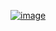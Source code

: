 [![image](https://github.com/user-attachments/assets/ec1b93ec-f21f-4f83-aa4a-5ef3e29fa714)](https://www.acmicpc.net/problem/1043)
